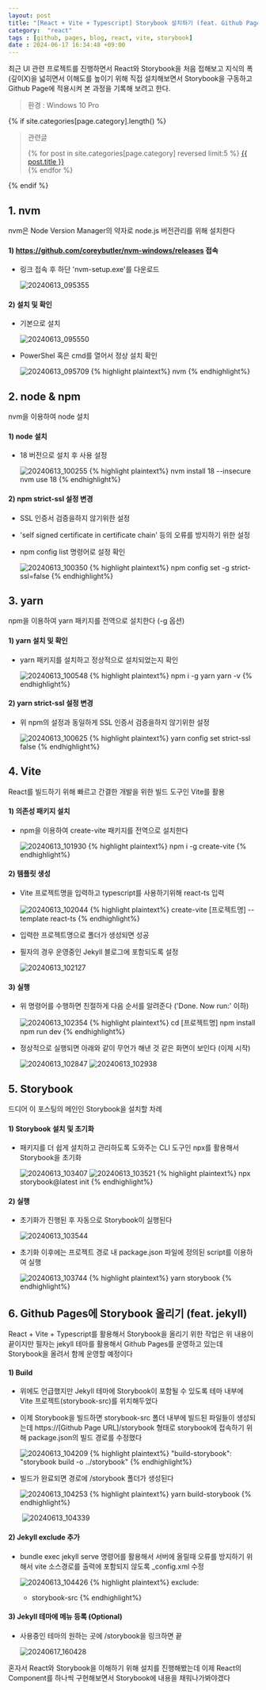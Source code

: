 ```yaml
---
layout: post
title: "[React + Vite + Typescript] Storybook 설치하기 (feat. Github Page & Jekyll)"
category:  "react"
tags : [github, pages, blog, react, vite, storybook]
date : 2024-06-17 16:34:48 +09:00
---
```


최근 UI 관련 프로젝트를 진행하면서 React와 Storybook을 처음 접해보고 지식의 폭(깊이X)을 넓히면서 이해도를 높이기 위해
직접 설치해보면서 Storybook을 구동하고 Github Page에 적용시켜 본 과정을 기록해 보려고 한다.

> 환경 : Windows 10 Pro

{% if site.categories[page.category].length() %}
<blockquote>
  <p>관련글</p>
  <p>
 {% for post in site.categories[page.category] reversed limit:5 %}
    <a href="{{ post.url }}">{{ post.title }}</a> <br>
  {% endfor %}
</p>
</blockquote>
{% endif %}


## 1. nvm
nvm은 Node Version Manager의 약자로 node.js 버전관리를 위해 설치한다

#### 1) https://github.com/coreybutler/nvm-windows/releases 접속
- 링크 접속 후 하단 'nvm-setup.exe'를 다운로드

  <img alt="20240613_095355" src="https://github.com/rundevelrun/rundevelrun.github.io/assets/40383414/2716f885-879b-49bf-a575-ad83f63a516a">

#### 2) 설치 및 확인
- 기본으로 설치 

  <img alt="20240613_095550" src="https://github.com/rundevelrun/rundevelrun.github.io/assets/40383414/00acc623-926f-4d3b-93cf-c0590b5c5923">

- PowerShel 혹은 cmd를 열어서 정상 설치 확인

  ![20240613_095709](https://github.com/rundevelrun/rundevelrun.github.io/assets/40383414/49a41e9f-15ac-4b63-9de0-fc4b42a5d93a)
{% highlight plaintext%}
nvm
{% endhighlight%}

## 2. node & npm
nvm을 이용하여 node 설치 

#### 1) node 설치
- 18 버전으로 설치 후 사용 설정

  ![20240613_100255](https://github.com/rundevelrun/rundevelrun.github.io/assets/40383414/17a9cab9-46c3-4ff5-b99b-424c289305f1)
{% highlight plaintext%}
nvm install 18 --insecure
nvm use 18
{% endhighlight%}

#### 2) npm strict-ssl 설정 변경
- SSL 인증서 검증을하지 않기위한 설정
- 'self signed certificate in certificate chain' 등의 오류를 방지하기 위한 설정
- npm config list 명령어로 설정 확인

  ![20240613_100350](https://github.com/rundevelrun/rundevelrun.github.io/assets/40383414/d73c4566-0ffc-4811-a754-0cca8a641e6d)
{% highlight plaintext%}
npm config set -g strict-ssl=false
{% endhighlight%}

## 3. yarn
npm을 이용하여 yarn 패키지를 전역으로 설치한다 (-g 옵션)

#### 1) yarn 설치 및 확인
- yarn 패키지를 설치하고 정상적으로 설치되었는지 확인

  ![20240613_100548](https://github.com/rundevelrun/rundevelrun.github.io/assets/40383414/2a294805-66e1-402a-a2d2-a4c6999f28ff)
{% highlight plaintext%}
npm i -g yarn
yarn -v
{% endhighlight%}


#### 2) yarn strict-ssl 설정 변경
- 위 npm의 설정과 동일하게 SSL 인증서 검증을하지 않기위한 설정

  ![20240613_100625](https://github.com/rundevelrun/rundevelrun.github.io/assets/40383414/f10d8033-d5b1-42cd-81cb-634fd7c02742)
{% highlight plaintext%}
yarn config set strict-ssl false
{% endhighlight%}


## 4. Vite
React를 빌드하기 위해 빠르고 간결한 개발을 위한 빌드 도구인 Vite를 활용


#### 1) 의존성 패키지 설치
- npm을 이용하여 create-vite 패키지를 전역으로 설치한다

  ![20240613_101930](https://github.com/rundevelrun/rundevelrun.github.io/assets/40383414/dfcbbeb0-0848-4bb7-8a8d-3cabf028ce2e)
{% highlight plaintext%}
npm i -g create-vite
{% endhighlight%}

  
#### 2) 템플릿 생성
- Vite 프로젝트명을 입력하고 typescript를 사용하기위해 react-ts 입력

  ![20240613_102044](https://github.com/rundevelrun/rundevelrun.github.io/assets/40383414/4ed91228-c33f-4676-a8ac-ad0fdcf30ecf)
{% highlight plaintext%}
create-vite [프로젝트명] --template react-ts
{% endhighlight%}


- 입력한 프로젝트명으로 폴더가 생성되면 성공
- 필자의 경우 운영중인 Jekyll 블로그에 포함되도록 설정

  ![20240613_102127](https://github.com/rundevelrun/rundevelrun.github.io/assets/40383414/347c4460-f95e-47b1-9288-4d069cfd784f)


#### 3) 실행
- 위 명령어를 수행하면 친절하게 다음 순서를 알려준다 ('Done. Now run:' 이하)

  ![20240613_102354](https://github.com/rundevelrun/rundevelrun.github.io/assets/40383414/0b68f417-330b-487b-9c28-4341622c6aa8)
{% highlight plaintext%}
cd [프로젝트명]
npm install
npm run dev
{% endhighlight%}


- 정상적으로 실행되면 아래와 같이 무언가 해낸 것 같은 화면이 보인다 (이제 시작)

  ![20240613_102847](https://github.com/rundevelrun/rundevelrun.github.io/assets/40383414/1675b076-3561-400c-8dfb-273f00577672)
  ![20240613_102938](https://github.com/rundevelrun/rundevelrun.github.io/assets/40383414/23422b99-334c-4927-bde5-4b8a6e854110)


## 5. Storybook
드디어 이 포스팅의 메인인 Storybook을 설치할 차례

#### 1) Storybook 설치 및 초기화
- 패키지를 더 쉽게 설치하고 관리하도록 도와주는 CLI 도구인 npx를 활용해서 Storybook을 초기화

  ![20240613_103407](https://github.com/rundevelrun/rundevelrun.github.io/assets/40383414/1ffeb35e-5f04-418e-888b-b9f5251e0b0d)
  ![20240613_103521](https://github.com/rundevelrun/rundevelrun.github.io/assets/40383414/f5f68e92-f609-4c38-8c8c-cc8e55c572c2)
{% highlight plaintext%}
npx storybook@latest init
{% endhighlight%}

#### 2) 실행
- 초기화가 진행된 후 자동으로 Storybook이 실행된다

  ![20240613_103544](https://github.com/rundevelrun/rundevelrun.github.io/assets/40383414/537e4da6-9cd1-48ab-a888-40abb2df9194)

- 초기화 이후에는 프로젝트 경로 내 package.json 파일에 정의된 script를 이용하여 실행

  ![20240613_103744](https://github.com/rundevelrun/rundevelrun.github.io/assets/40383414/374ee9e0-cccf-42fc-ac5e-6594099087cf)
{% highlight plaintext%}
yarn storybook
{% endhighlight%}


## 6. Github Pages에 Storybook 올리기 (feat. jekyll)
React + Vite + Typescript를 활용해서 Storybook을 올리기 위한 작업은 위 내용이 끝이지만 필자는 jekyll 테마를 활용해서 Github Pages를 운영하고 있는데 Storybook을 올려서 함께 운영할 예정이다

#### 1) Build 
- 위에도 언급했지만 Jekyll 테마에 Storybook이 포함될 수 있도록 테마 내부에 Vite 프로젝트(storybook-src)를 위치해두었다
- 이제 Storybook을 빌드하면 storybook-src 폴더 내부에 빌드된 파일들이 생성되는데 
  https://[Github Page URL]/storybook 형태로 storybook에 접속하기 위해 package.json의 빌드 경로를 수정했다

  ![20240613_104209](https://github.com/rundevelrun/rundevelrun.github.io/assets/40383414/1a92834b-c596-40d8-b871-33622a0e70ec)
{% highlight plaintext%}
"build-storybook": "storybook build -o ../storybook"
{% endhighlight%}

- 빌드가 완료되면 경로에 /storybook 폴더가 생성된다 

  ![20240613_104253](https://github.com/rundevelrun/rundevelrun.github.io/assets/40383414/4b4eb9ea-67b1-4e8b-b437-09f730bad23e)
{% highlight plaintext%}
yarn build-storybook
{% endhighlight%}


&nbsp;&nbsp;&nbsp;&nbsp;&nbsp;&nbsp;&nbsp;![20240613_104339](https://github.com/rundevelrun/rundevelrun.github.io/assets/40383414/3def362a-a3bc-47a0-b1a6-2c0f9a3101b2)


#### 2) Jekyll exclude 추가
- bundle exec jekyll serve 명령어를 활용해서 서버에 올릴때 오류를 방지하기 위해서 vite 소스경로를 출력에 포함되지 않도록 _config.xml 수정

  ![20240613_104426](https://github.com/rundevelrun/rundevelrun.github.io/assets/40383414/5df2aa93-56fd-4f09-93f7-606b729fc6c2)
{% highlight plaintext%}
exclude:
  - storybook-src
{% endhighlight%}


#### 3) Jekyll 테마에 메뉴 등록 (Optional)
- 사용중인 테마의 원하는 곳에 /storybook을 링크하면 끝

  ![20240617_160428](https://github.com/rundevelrun/rundevelrun.github.io/assets/40383414/b3a5900c-7bfe-46db-a8c5-7ab36cfc0a00)




혼자서 React와 Storybook을 이해하기 위해 설치를 진행해봤는데 이제 React의 Component를 하나씩 구현해보면서 Storybook에 내용을 채워나가봐야겠다